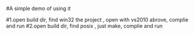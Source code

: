 #A simple demo of using it

#1.open build dir, find win32 the project , open with vs2010 abrove, complie and run
#2.open build dir, find posix , just make, complie and run